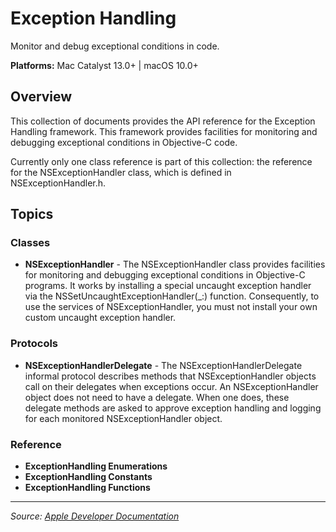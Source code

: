 # Exception Handling

Monitor and debug exceptional conditions in code.

**Platforms:** Mac Catalyst 13.0+ | macOS 10.0+

## Overview

This collection of documents provides the API reference for the Exception Handling framework. This framework provides facilities for monitoring and debugging exceptional conditions in Objective-C code.

Currently only one class reference is part of this collection: the reference for the NSExceptionHandler class, which is defined in NSExceptionHandler.h.

## Topics

### Classes
- **NSExceptionHandler** - The NSExceptionHandler class provides facilities for monitoring and debugging exceptional conditions in Objective-C programs. It works by installing a special uncaught exception handler via the NSSetUncaughtExceptionHandler(_:) function. Consequently, to use the services of NSExceptionHandler, you must not install your own custom uncaught exception handler.

### Protocols
- **NSExceptionHandlerDelegate** - The NSExceptionHandlerDelegate informal protocol describes methods that NSExceptionHandler objects call on their delegates when exceptions occur. An NSExceptionHandler object does not need to have a delegate. When one does, these delegate methods are asked to approve exception handling and logging for each monitored NSExceptionHandler object.

### Reference
- **ExceptionHandling Enumerations**
- **ExceptionHandling Constants**
- **ExceptionHandling Functions**

---

*Source: [Apple Developer Documentation](https://developer.apple.com/documentation/ExceptionHandling)*
